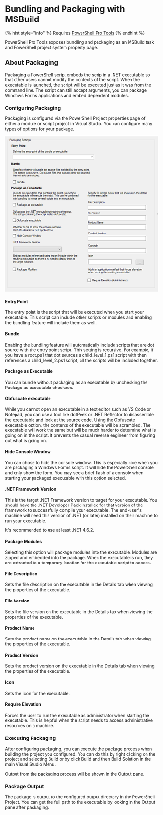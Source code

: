 # Bundling and Packaging with MSBuild

{% hint style="info" %}
Requires [PowerShell Pro Tools](https://ironmansoftware.com/poshtools)
{% endhint %}

PowerShell Pro Tools exposes bundling and packaging as an MSBuild task and PowerShell project system property page.

## About Packaging

Packaging a PowerShell script embeds the scrip in a .NET executable so that other users cannot modify the contexts of the script. When the executable is launched, the script will be executed just as it was from the command line. The script can still accept arguments, you can package Windows Forms applications and embed dependent modules.

### Configuring Packaging 

Packaging is configured via the PowerShell Project properties page of either a module or script project in Visual Studio. You can configure many types of options for your package. 

![Packaging settings for a PowerShell Project](../../.gitbook/assets/image%20%2825%29.png)

#### Entry Point 

The entry point is the script that will be executed when you start your executable. This script can include other scripts or modules and enabling the bundling feature will include them as well. 

#### Bundle

Enabling the bundling feature will automatically include scripts that are dot source with the entry point script. This setting is recursive. For example, if you have a root.ps1 that dot sources a child\_level\_1.ps1 script with then references a child\_level\_2.ps1 script, all the scripts will be included together. 

#### Package as Executable

You can bundle without packaging as an executable by unchecking the Package as executable checkbox. 

#### Obfuscate executable

While you cannot open an executable in a text editor such as VS Code or Notepad, you can use a tool like dotPeek or .NET Reflector to disassemble the executable and look at the source code. Using the Obfuscate executable option, the contents of the executable will be scrambled. The executable will work the same but will be much harder to determine what is going on in the script. It prevents the casual reverse engineer from figuring out what is going on. 

#### Hide Console Window 

You can chose to hide the console window. This is especially nice when you are packaging a Windows Forms script. It will hide the PowerShell console and only show the form. You may see a brief flash of a console when starting your packaged executable with this option selected. 

#### .NET Framework Version

This is the target .NET Framework version to target for your executable. You should have the .NET Developer Pack installed for that version of the framework to successfully compile your executable. The end-user's machine will need this version of .NET \(or later\) installed on their machine to run your executable. 

It's recommended to use at least .NET 4.6.2. 

#### Package Modules

Selecting this option will package modules into the executable. Modules are zipped and embedded into the package. When the executable is run, they are extracted to a temporary location for the executable script to access. 

#### File Description

Sets the file description on the executable in the Details tab when viewing the properties of the executable. 

#### File Version 

Sets the file version on the executable in the Details tab when viewing the properties of the executable. 

#### Product Name

Sets the product name on the executable in the Details tab when viewing the properties of the executable. 

#### Product Version

Sets the product version on the executable in the Details tab when viewing the properties of the executable. 

#### Icon

Sets the icon for the executable. 

#### Require Elevation

Forces the user to run the executable as administrator when starting the executable. This is helpful when the script needs to access administrative resources on a machine. 

### Executing Packaging

After configuring packaging, you can execute the package process when building the project you configured. You can do this by right clicking on the project and selecting Build or by click Build and then Build Solution in the main Visual Studio Menu. 

Output from the packaging process will be shown in the Output pane. 

### Package Output 

The package is output to the configured output directory in the PowerShell Project. You can get the full path to the executable by looking in the Output pane after packaging. 

